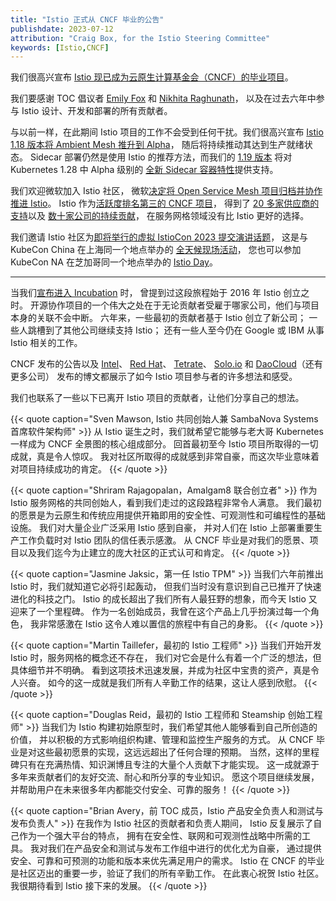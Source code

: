 ```yaml
---
title: "Istio 正式从 CNCF 毕业的公告"
publishdate: 2023-07-12
attribution: "Craig Box, for the Istio Steering Committee"
keywords: [Istio,CNCF]
---
```


我们很高兴宣布 [Istio 现已成为云原生计算基金会（CNCF）的毕业项目](https://www.cncf.io/blog/)。

我们要感谢 TOC 倡议者
[Emily Fox](https://www.cncf.io/people/technical-oversight-committee/?p=emily-fox)
和 [Nikhita Raghunath](https://www.cncf.io/people/technical-oversight-committee/?p=nikhita-raghunath)，
以及在过去六年中参与 Istio 设计、开发和部署的所有贡献者。

与以前一样，在此期间 Istio 项目的工作不会受到任何干扰。我们很高兴宣布
[Istio 1.18 版本将 Ambient Mesh 推升到 Alpha](/zh/news/releases/1.18.x/announcing-1.18/#ambient-mesh)，
随后将持续推动其达到生产就绪状态。
Sidecar 部署仍然是使用 Istio 的推荐方法，而我们的
[1.19 版本](https://github.com/istio/istio/wiki/Istio-Release-1.19)
将对 Kubernetes 1.28 中 Alpha 级别的
[全新 Sidecar 容器特性](https://github.com/kubernetes/kubernetes/pull/116429)提供支持。

我们欢迎微软加入 Istio 社区，
微软[决定将 Open Service Mesh 项目归档并协作推进 Istio](https://openservicemesh.io/blog/osm-project-update/)。
Istio 作为[活跃度排名第三的 CNCF 项目](https://all.devstats.cncf.io/d/53/projects-health-table?orgId=1)，
得到了 [20 多家供应商的支持](/zh/about/ecosystem/)以及
[数十家公司的持续贡献](https://istio.devstats.cncf.io/d/5/companies-table?orgId=1&var-period_name=Last%20year&var-metric=prs)，
在服务网格领域没有比 Istio 更好的选择。

我们邀请 Istio 社区为[即将举行的虚拟 IstioCon 2023 提交演讲话题](https://sessionize.com/istiocon-2023)，
这是与 KubeCon China 在上海同一个地点举办的
[全天候现场活动](https://www.lfasiallc.com/kubecon-cloudnativecon-open-source-summit-china/co-located-events/istiocon-call-for-proposals-cn/#preparing-to-submit-your-proposal-cn)，
您也可以参加 KubeCon NA 在芝加哥同一个地点举办的
[Istio Day](https://events.linuxfoundation.org/kubecon-cloudnativecon-north-america/co-located-events/istio-day/#call-for-proposals)。

---

当我们[宣布进入 Incubation](/zh/blog/2022/istio-accepted-into-cncf/) 时，
曾提到过这段旅程始于 2016 年 Istio 创立之时。
开源协作项目的一个伟大之处在于无论贡献者受雇于哪家公司，他们与项目本身的关联不会中断。
六年来，一些最初的贡献者基于 Istio 创立了新公司；
一些人跳槽到了其他公司继续支持 Istio；
还有一些人至今仍在 Google 或 IBM 从事 Istio 相关的工作。

CNCF 发布的公告以及
[Intel](https://www.intel.com/content/www/us/en/developer/articles/community/Intel-Service-Mesh-Optimizes-and-Protects-Istio-Service-Mesh)、
[Red Hat](https://cloud.redhat.com/blog/red-hat-congratulates-istio-on-graduating-at-the-cncf)、
[Tetrate](https://tetrate.io/blog/istio-service-mesh-graduates-cncf/)、
[Solo.io](https://www.solo.io/blog/istio-graduates-cncf)
和 [DaoCloud](https://blog.daocloud.io/8970.html)（还有更多公司）
发布的博文都展示了如今 Istio 项目参与者的许多想法和感受。

我们也联系了一些以下已离开 Istio 项目的贡献者，让他们分享自己的想法。

{{< quote caption="Sven Mawson, Istio 共同创始人兼 SambaNova Systems 首席软件架构师" >}}
从 Istio 诞生之时，我们就希望它能够与老大哥 Kubernetes 一样成为 CNCF 全景图的核心组成部分。
回首最初至今 Istio 项目所取得的一切成就，真是令人惊叹。
我对社区所取得的成就感到非常自豪，而这次毕业意味着对项目持续成功的肯定。
{{< /quote >}}

{{< quote caption="Shriram Rajagopalan，Amalgam8 联合创立者" >}}
作为 Istio 服务网格的共同创始人，看到我们走过的这段路程非常令人满意。
我们最初的愿景是为云原生和传统应用提供开箱即用的安全性、可观测性和可编程性的基础设施。
我们对大量企业广泛采用 Istio 感到自豪，
并对人们在 Istio 上部署重要生产工作负载时对 Istio 团队的信任表示感激。
从 CNCF 毕业是对我们的愿景、项目以及我们迄今为止建立的庞大社区的正式认可和肯定。
{{< /quote >}}

{{< quote caption="Jasmine Jaksic，第一任 Istio TPM" >}}
当我们六年前推出 Istio 时，我们就知道它必将引起轰动，
但我们当时没有意识到自己已推开了快速进化的科技之门。
Istio 的成长超出了我们所有人最狂野的想象，而今天 Istio 又迎来了一个里程碑。
作为一名创始成员，我曾在这个产品上几乎扮演过每一个角色，
我非常感激在 Istio 这令人难以置信的旅程中有自己的身影。
{{< /quote >}}

{{< quote caption="Martin Taillefer，最初的 Istio 工程师" >}}
当我们开始开发 Istio 时，服务网格的概念还不存在，
我们对它会是什么有着一个广泛的想法，但具体细节并不明确。
看到这项技术迅速发展，并成为社区中宝贵的资产，真是令人兴奋。
如今的这一成就是我们所有人辛勤工作的结果，这让人感到欣慰。
{{< /quote >}}

{{< quote caption="Douglas Reid，最初的 Istio 工程师和 Steamship 创始工程师" >}}
当我们为 Istio 构建初始原型时，我们希望其他人能够看到自己所创造的价值，
并以积极的方式影响组织构建、管理和监控生产服务的方式。
从 CNCF 毕业是对这些最初愿景的实现，这远远超出了任何合理的预期。
当然，这样的里程碑只有在充满热情、知识渊博且专注的大量个人贡献下才能实现。
这一成就源于多年来贡献者们的友好交流、耐心和所分享的专业知识。
愿这个项目继续发展，并帮助用户在未来很多年内都能交付安全、可靠的服务！
{{< /quote >}}

{{< quote caption="Brian Avery，前 TOC 成员，Istio 产品安全负责人和测试与发布负责人" >}}
在我作为 Istio 社区的贡献者和负责人期间，
Istio 反复展示了自己作为一个强大平台的特点，
拥有在安全性、联网和可观测性战略中所需的工具。
我对我们在产品安全和测试与发布工作组中进行的优化尤为自豪，
通过提供安全、可靠和可预测的功能和版本来优先满足用户的需求。
Istio 在 CNCF 的毕业是社区迈出的重要一步，验证了我们的所有辛勤工作。
在此衷心祝贺 Istio 社区。我很期待看到 Istio 接下来的发展。
{{< /quote >}}
